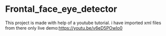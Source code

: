 # Frontal_face_eye_detector

This project is made with help of a youtube tutorial.
i have imported xml files from there only
live demo:https://youtu.be/v6eD5POwIo0
